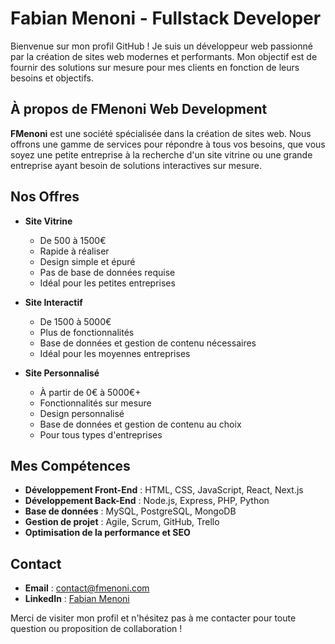 # Fabian Menoni - Fullstack Developer

Bienvenue sur mon profil GitHub ! Je suis un développeur web passionné par la création de sites web modernes et performants. Mon objectif est de fournir des solutions sur mesure pour mes clients en fonction de leurs besoins et objectifs.

## À propos de FMenoni Web Development

**FMenoni** est une société spécialisée dans la création de sites web. Nous offrons une gamme de services pour répondre à tous vos besoins, que vous soyez une petite entreprise à la recherche d'un site vitrine ou une grande entreprise ayant besoin de solutions interactives sur mesure.

## Nos Offres

- **Site Vitrine**  
   - De 500 à 1500€  
   - Rapide à réaliser  
   - Design simple et épuré  
   - Pas de base de données requise  
   - Idéal pour les petites entreprises

- **Site Interactif**  
   - De 1500 à 5000€  
   - Plus de fonctionnalités  
   - Base de données et gestion de contenu nécessaires  
   - Idéal pour les moyennes entreprises

- **Site Personnalisé**  
   - À partir de 0€ à 5000€+  
   - Fonctionnalités sur mesure  
   - Design personnalisé  
   - Base de données et gestion de contenu au choix  
   - Pour tous types d'entreprises

## Mes Compétences

- **Développement Front-End** : HTML, CSS, JavaScript, React, Next.js
- **Développement Back-End** : Node.js, Express, PHP, Python
- **Base de données** : MySQL, PostgreSQL, MongoDB
- **Gestion de projet** : Agile, Scrum, GitHub, Trello
- **Optimisation de la performance et SEO**

## Contact

- **Email** : [contact@fmenoni.com](mailto:contact@fmenoni.com)
- **LinkedIn** : [Fabian Menoni](https://www.linkedin.com/in/fabianmenoni)

Merci de visiter mon profil et n'hésitez pas à me contacter pour toute question ou proposition de collaboration !
